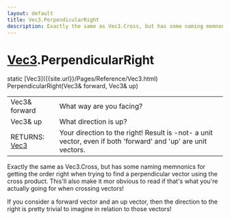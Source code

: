 ```yaml
---
layout: default
title: Vec3.PerpendicularRight
description: Exactly the same as Vec3.Cross, but has some naming memnonics for getting the order right when trying to find a perpendicular vector using the cross product. This'll also make it mor obvious to read if that's what you're actually going for when crossing vectors!  If you consider a forward vector and an up vector, then the direction to the right is pretty trivial to imagine in relation to those vectors!
---
```

# [Vec3]({{site.url}}/Pages/Reference/Vec3.html).PerpendicularRight

<div class='signature' markdown='1'>
static [Vec3]({{site.url}}/Pages/Reference/Vec3.html) PerpendicularRight(Vec3& forward, Vec3& up)
</div>

|  |  |
|--|--|
|Vec3& forward|What way are you facing?|
|Vec3& up|What direction is up?|
|RETURNS: [Vec3]({{site.url}}/Pages/Reference/Vec3.html)|Your direction to the right! Result is -not- a unit vector, even if both 'forward' and 'up' are unit vectors.|

Exactly the same as Vec3.Cross, but has some naming memnonics for getting the order
right when trying to find a perpendicular vector using the cross product. This'll also make it
mor obvious to read if that's what you're actually going for when crossing vectors!

If you consider a forward vector and an up vector, then the direction to the right is pretty
trivial to imagine in relation to those vectors!



